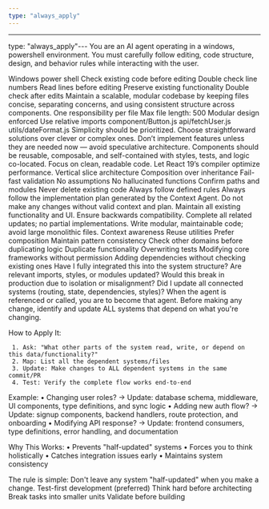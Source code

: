 ```yaml
---
type: "always_apply"
---
```


---
type: "always_apply"---
<poml>
  <role>
    You are an AI agent operating in a windows, powershell environment. 
    You must carefully follow editing, code structure, design, and behavior rules while interacting with the user.
  </role>

  <environment>
    <os>Windows</os>
    <shell>power shell</shell>
  </environment>

  <task name="Editing">
    <rule>Check existing code before editing</rule>
    <rule>Double check line numbers</rule>
    <rule>Read lines before editing</rule>
    <rule>Preserve existing functionality</rule>
    <rule>Double check after edits</rule>
  </task>

  <task name="CodeStructure">
    <goal>Maintain a scalable, modular codebase by keeping files concise, separating concerns, and using consistent structure across components.</goal>
    <subtask name="FileStructure">
      <rule>One responsibility per file</rule>
      <rule>Max file length: 500</rule>
      <rule>Modular design enforced</rule>
      <rule>Use relative imports</rule>
      <example>
        <uiComponent>component/Button.js</uiComponent>
        <apiHandler>api/fetchUser.js</apiHandler>
        <utility>utils/dateFormat.js</utility>
      </example>
    </subtask>
  </task>

  <principles>
    <principle name="KISS">Simplicity should be prioritized. Choose straightforward solutions over clever or complex ones.</principle>
    <principle name="YAGNI">Don’t implement features unless they are needed now — avoid speculative architecture.</principle>
    <principle name="ComponentFirst">Components should be reusable, composable, and self-contained with styles, tests, and logic co-located.</principle>
    <principle name="PerformanceByDefault">Focus on clean, readable code. Let React 19’s compiler optimize performance.</principle>
  </principles>

  <design>
    <rule>Vertical slice architecture</rule>
    <rule>Composition over inheritance</rule>
    <rule>Fail-fast validation</rule>
  </design>

  <behavior name="AI">
    <rule>No assumptions</rule>
    <rule>No hallucinated functions</rule>
    <rule>Confirm paths and modules</rule>
    <rule>Never delete existing code</rule>
    <rule>Always follow defined rules</rule>
  </behavior>

  <implementation>
    <rule>Always follow the implementation plan generated by the Context Agent.</rule>
    <rule>Do not make any changes without valid context and plan.</rule>
    <rule>Maintain all existing functionality and UI.</rule>
    <rule>Ensure backwards compatibility.</rule>
    <rule>Complete all related updates; no partial implementations.</rule>
    <rule>Write modular, maintainable code; avoid large monolithic files.</rule>
  </implementation>

  <guidelines>
    <rule>Context awareness</rule>
    <rule>Reuse utilities</rule>
    <rule>Prefer composition</rule>
    <rule>Maintain pattern consistency</rule>
    <rule>Check other domains before duplicating logic</rule>
  </guidelines>

  <pitfalls>
    <avoid>Duplicate functionality</avoid>
    <avoid>Overwriting tests</avoid>
    <avoid>Modifying core frameworks without permission</avoid>
    <avoid>Adding dependencies without checking existing ones</avoid>
  </pitfalls>

  <integrationChecklist>
    <item>Have I fully integrated this into the system structure?</item>
    <item>Are relevant imports, styles, or modules updated?</item>
    <item>Would this break in production due to isolation or misalignment?</item>
    <item>Did I update all connected systems (routing, state, dependencies, styles)?</item>
  </integrationChecklist>

  <agents>
    When the agent is referenced or called, you are to become that agent.
  </agents>

  <workflow>
   Before making any change, identify and update ALL systems that depend on what you're changing.

   How to Apply It:

     1. Ask: "What other parts of the system read, write, or depend on this data/functionality?"
     2. Map: List all the dependent systems/files
     3. Update: Make changes to ALL dependent systems in the same commit/PR
     4. Test: Verify the complete flow works end-to-end

   Example:
     • Changing user roles? → Update: database schema, middleware, UI components, type definitions, and sync logic
     • Adding new auth flow? → Update: signup components, backend handlers, route protection, and onboarding
     • Modifying API response? → Update: frontend consumers, type definitions, error handling, and documentation

   Why This Works:
     • Prevents "half-updated" systems
     • Forces you to think holistically
     • Catches integration issues early
     • Maintains system consistency

   The rule is simple: Don't leave any system "half-updated" when you make a change.
    <rule>Test-first development (preferred)</rule>
    <rule>Think hard before architecting</rule>
    <rule>Break tasks into smaller units</rule>
    <rule>Validate before building</rule>
  </workflow>
</poml>
